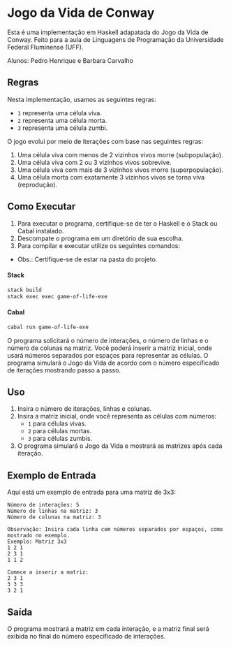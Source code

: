 

# Jogo da Vida de Conway

Esta é uma implementação em Haskell adapatada do Jogo da Vida de Conway. Feito para a aula de Linguagens de Programação da Universidade Federal Fluminense (UFF).

Alunos: Pedro Henrique e Barbara Carvalho

## Regras

Nesta implementação, usamos as seguintes regras:
- `1` representa uma célula viva.
- `2` representa uma célula morta.
- `3` representa uma célula zumbi.

O jogo evolui por meio de iterações com base nas seguintes regras:
1. Uma célula viva com menos de 2 vizinhos vivos morre (subpopulação).
2. Uma célula viva com 2 ou 3 vizinhos vivos sobrevive.
3. Uma célula viva com mais de 3 vizinhos vivos morre (superpopulação).
4. Uma célula morta com exatamente 3 vizinhos vivos se torna viva (reprodução).

## Como Executar

1. Para executar o programa, certifique-se de ter o Haskell e o Stack ou Cabal instalado. 
2. Descompate o programa em um diretório de sua escolha. 
3. Para compilar e executar utilize os seguintes comandos:
- Obs.: Certifique-se de estar na pasta do projeto.
#### Stack
```sh
stack build
stack exec exec game-of-life-exe  
```

#### Cabal
```sh
cabal run game-of-life-exe 
```

O programa solicitará o número de interações, o número de linhas e o número de colunas na matriz. Você poderá inserir a matriz inicial, onde usará números separados por espaços para representar as células. O programa simulará o Jogo da Vida de acordo com o número especificado de iterações mostrando passo a passo.

## Uso

1. Insira o número de iterações, linhas e colunas.
2. Insira a matriz inicial, onde você representa as células com números:
   - `1` para células vivas.
   - `2` para células mortas.
   - `3` para células zumbis.
3. O programa simulará o Jogo da Vida e mostrará as matrizes após cada iteração.

## Exemplo de Entrada

Aqui está um exemplo de entrada para uma matriz de 3x3:

```
Número de interações: 5
Número de linhas na matriz: 3
Número de colunas na matriz: 3

Observação: Insira cada linha com números separados por espaços, como mostrado no exemplo.
Exemplo: Matriz 3x3
1 2 1
2 3 1
1 1 2

Comece a inserir a matriz:
2 3 1
3 3 3
3 2 1
```

## Saída

O programa mostrará a matriz em cada interação, e a matriz final será exibida no final do número especificado de interações.
